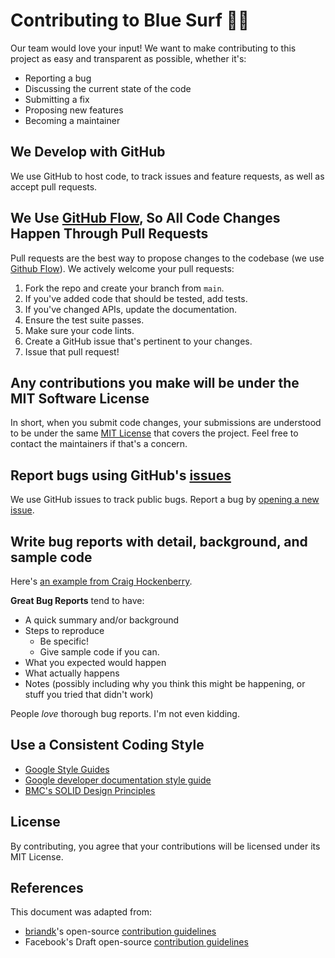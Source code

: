 # Contributing to Blue Surf 🏄‍♂️
Our team would love your input! We want to make contributing to this project as easy and transparent as possible, whether it's:

- Reporting a bug
- Discussing the current state of the code
- Submitting a fix
- Proposing new features
- Becoming a maintainer

## We Develop with GitHub
We use GitHub to host code, to track issues and feature requests, as well as accept pull requests.

## We Use [GitHub Flow](https://docs.github.com/en/get-started/quickstart/github-flow), So All Code Changes Happen Through Pull Requests
Pull requests are the best way to propose changes to the codebase (we use [Github Flow](https://docs.github.com/en/get-started/quickstart/github-flow)). We actively welcome your pull requests:

1. Fork the repo and create your branch from `main`.
2. If you've added code that should be tested, add tests.
3. If you've changed APIs, update the documentation.
4. Ensure the test suite passes.
5. Make sure your code lints.
6. Create a GitHub issue that's pertinent to your changes.
7. Issue that pull request!

## Any contributions you make will be under the MIT Software License
In short, when you submit code changes, your submissions are understood to be under the same [MIT License](http://choosealicense.com/licenses/mit/) that covers the project. Feel free to contact the maintainers if that's a concern.

## Report bugs using GitHub's [issues](https://github.com/ECE444-2023Fall/Blue-Surf/issues)
We use GitHub issues to track public bugs. Report a bug by [opening a new issue](https://github.com/ECE444-2023Fall/Blue-Surf/issues).

## Write bug reports with detail, background, and sample code
Here's [an example from Craig Hockenberry](http://www.openradar.me/11905408).

**Great Bug Reports** tend to have:

- A quick summary and/or background
- Steps to reproduce
  - Be specific!
  - Give sample code if you can.
- What you expected would happen
- What actually happens
- Notes (possibly including why you think this might be happening, or stuff you tried that didn't work)

People *love* thorough bug reports. I'm not even kidding.

## Use a Consistent Coding Style
- [Google Style Guides](https://google.github.io/styleguide/)
- [Google developer documentation style guide](https://developers.google.com/style/code-samples)
- [BMC's SOLID Design Principles](https://www.bmc.com/blogs/solid-design-principles/#:~:text=SOLID%20is%20a%20popular%20set)

## License
By contributing, you agree that your contributions will be licensed under its MIT License.

## References
This document was adapted from:
- [briandk](https://gist.github.com/briandk)'s open-source [contribution guidelines](https://gist.github.com/briandk/3d2e8b3ec8daf5a27a62)
- Facebook's Draft open-source [contribution guidelines](https://github.com/facebookarchive/draft-js/blob/main/CONTRIBUTING.md)
